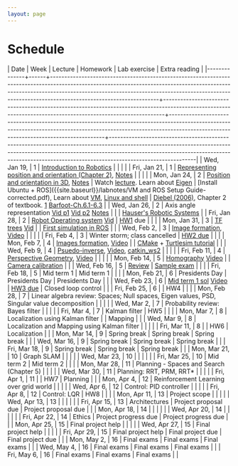 ```yaml
---
layout: page
---
```

# Schedule

| Date         | Week | Lecture                                                                                                                                                                                                                                                                        | Homework                                                                                                                                                   | Lab exercise                                                                                                                                                                                                      | Extra reading                                                                                                                                                                                                                                                          |
|--------------+------+--------------------------------------------------------------------------------------------------------------------------------------------------------------------------------------------------------------------------------------------------------------------------------+------------------------------------------------------------------------------------------------------------------------------------------------------------+-------------------------------------------------------------------------------------------------------------------------------------------------------------------------------------------------------------------+------------------------------------------------------------------------------------------------------------------------------------------------------------------------------------------------------------------------------------------------------------------------|
| Wed, Jan 19, |    1 | [Introduction to Robotics]({{site.baseurl}}/slides/01-19-intro-to-robotics.html)                                                                                                                                                                                               |                                                                                                                                                            |                                                                                                                                                                                                                   |                                                                                                                                                                                                                                                                        |
| Fri, Jan 21, |    1 | [Representing position and orientation (Chapter 2)](https://drive.google.com/file/d/1-zbVbARtWxv-rtyrPm0-eUjj6bTp3UHN/view?usp=sharing), [Notes]({{site.baseurl}}/slides/01-21-coordinate-transformations-2D.pdf)                                                              |                                                                                                                                                            |                                                                                                                                                                                                                   |                                                                                                                                                                                                                                                                        |
| Mon, Jan 24, |    2 | [Position and orientation in 3D](https://drive.google.com/file/d/1NyJizoUiL2rYIY68DqhTMQzx-iDp1UHS/view?usp=sharing), [Notes]({{site.baseurl}}/slides/01-24-coordinate-transformations.pdf)                                                                                    | Watch [lecture](https://drive.google.com/file/d/1NyJizoUiL2rYIY68DqhTMQzx-iDp1UHS/view?usp=sharing). Learn about [Eigen](https://eigen.tuxfamily.org/dox/) | [Install Ubuntu + ROS]({{site.baseurl}}/labnotes/VM and ROS Setup Guide-corrected.pdf), Learn about [VM](https://www.virtualbox.org/manual/), [Linux and shell](https://missing.csail.mit.edu/2020/course-shell/) | [Diebel (2006)](https://www.astro.rug.nl/software/kapteyn-beta/_downloads/attitude.pdf), Chapter 2 of textbook. [1](https://natanaso.github.io/ece276a2021/ref/ECE276A_6_Rotations.pdf) [Barfoot-Ch.6.1-6.3](http://asrl.utias.utoronto.ca/~tdb/bib/barfoot_ser17.pdf) |
| Wed, Jan 26, |    2 | Axis angle representation [Vid p1](https://drive.google.com/file/d/1p-kiNmQEA0zEEz5css-Mtwo2OlQrXtQx/view?usp=sharing) [Vid p2](https://drive.google.com/file/d/1_Z6z9Zf4PqZods50yGVtwXWb1uiHaoSd/view?usp=sharing) [Notes]({{site.baseurl}}/slides/01-26-axis-angle.pdf)      |                                                                                                                                                            |                                                                                                                                                                                                                   | [Hauser's Robotic Systems](http://motion.pratt.duke.edu/RoboticSystems/3DRotations.html)                                                                                                                                                                               |
| Fri, Jan 28, |    2 | [Robot Operating system]({{site.baseurl}}/slides/01-28-ros-intro.html) [Vid](https://drive.google.com/file/d/11RT_oRep8qpHEPG20h3lN1FtvmXhwA2Z/view?usp=sharing)                                                                                                               | [HW1]({{site.baseurl}}/hw/hw1/hw1.pdf) due                                                                                                                 |                                                                                                                                                                                                                   |                                                                                                                                                                                                                                                                        |
| Mon, Jan 31, |    3 | [TF trees]({{site.baseurl}}/slides/01-31-tf-trees.html) [Vid](https://drive.google.com/file/d/1E_RLQXXK7_q4vZLIMbXoWTSya28qsEPq/view?usp=sharing)                                                                                                                              |                                                                                                                                                            | [First simulation in ROS](http://wiki.ros.org/turtlesim/Tutorials)                                                                                                                                                |                                                                                                                                                                                                                                                                        |
| Wed, Feb 2,  |    3 | [Image formation]({{site.baseurl}}/slides/02-02-image_formation_files/main.pdf.pdf), [Video](https://drive.google.com/file/d/11BMiG9IwmX_QoGnzq2lmhJT1Z5NaZkna/view?usp=sharing)                                                                                               |                                                                                                                                                            |                                                                                                                                                                                                                   |                                                                                                                                                                                                                                                                        |
| Fri, Feb 4,  |    3 | Winter storm; class cancelled                                                                                                                                                                                                                                                  | [HW2 due]({{site.baseurl}}/hw/hw2/hw2.pdf)                                                                                                                 |                                                                                                                                                                                                                   |                                                                                                                                                                                                                                                                        |
| Mon, Feb 7,  |    4 | [Images formation]({{site.baseurl}}/slides/02-07-image_formation_files/main.pdf.pdf), [Video](https://drive.google.com/file/d/1-Ex_u-W6GWelxwuVS7OgCgDjAatTDivt/view?usp=sharing)                                                                                              |                                                                                                                                                            | [CMake](https://cmake.org/cmake/help/latest/guide/tutorial/index.html) + [Turtlesim tutorial](http://wiki.ros.org/turtlesim/Tutorials)                                                                            |                                                                                                                                                                                                                                                                        |
| Wed, Feb 9,  |    4 | [Psuedo-inverse]({{site.baseurl}}/slides/02-09-image_formation_files/main.pdf),  [Video](https://drive.google.com/file/d/1T_A_bpVqs45yXTEuXgLYePlofOHjFGhO/view?usp=sharing), [catkin_ws2](https://github.com/wecacuee/ECE417-Mobile-Robots/tree/master/code/02-10/catkin_ws2) |                                                                                                                                                            |                                                                                                                                                                                                                   |                                                                                                                                                                                                                                                                        |
| Fri, Feb 11, |    4 | [Perspective Geometry]({{site.baseurl}}/slides/02-11-camera-calibration_files/main.pdf.pdf), [Video](https://drive.google.com/file/d/1nu-Olz96RdnnVZ6L-Du9ja_g6lvMDJnD/view?usp=sharing)                                                                                       |                                                                                                                                                            |                                                                                                                                                                                                                   |                                                                                                                                                                                                                                                                        |
| Mon, Feb 14, |    5 | [Homography]({{site.baseurl}}/slides/02-14-homography_files/main.pdf.pdf) [Video](https://drive.google.com/file/d/18L39j0_oLpYFKidZKfWuwSzQkNtx5NB5/view?usp=sharing)                                                                                                          |                                                                                                                                                            | [Camera calibration](https://docs.google.com/document/d/e/2PACX-1vR4nwLR9y5xaxC5W7s3r62LPNxPPAu-xUduaF0psDLC3QrU6BEK8ZPkCMUYme6uvWum-onWmFPylpN9/pub)                                                             |                                                                                                                                                                                                                                                                        |
| Wed, Feb 16, |    5 | [Review](https://drive.google.com/file/d/1Ar_nFyxTgqY8zzTZHKgwRR6P2Z6vYQqD/view?usp=sharing)                                                                                                                                                                                   | [Sample exam]({{site.baseurl}}/exam/mt1/mt1.pdf.pdf)                                                                                                       |                                                                                                                                                                                                                   |                                                                                                                                                                                                                                                                        |
| Fri, Feb 18, |    5 | Mid term 1                                                                                                                                                                                                                                                                     | Mid term 1                                                                                                                                                 |                                                                                                                                                                                                                   |                                                                                                                                                                                                                                                                        |
| Mon, Feb 21, |    6 | Presidents Day                                                                                                                                                                                                                                                                 | Presidents Day                                                                                                                                             | Presidents Day                                                                                                                                                                                                    |                                                                                                                                                                                                                                                                        |
| Wed, Feb 23, |    6 | [Mid term 1 sol]({{site.baseurl}}/exam/02-18-mt1/mt1.pdf.pdf) [Video](https://drive.google.com/file/d/1wgY2LAw7LQnh_IyHY0XDAr2yorXta93Z/view?usp=sharing)                                                                                                                      | [HW3 due]({{site.baseurl}}/hw/hw3/hw3.pdf)                                                                                                                 | Closed loop control                                                                                                                                                                                               |                                                                                                                                                                                                                                                                        |
| Fri, Feb 25, |    6 |                                                                                                                                                                                                                                                                                | HW4                                                                                                                                                        |                                                                                                                                                                                                                   |                                                                                                                                                                                                                                                                        |
| Mon, Feb 28, |    7 | Linear algebra review: Spaces; Null spaces,  Eigen values, PSD, Singular value decomposition                                                                                                                                                                                   |                                                                                                                                                            |                                                                                                                                                                                                                   |                                                                                                                                                                                                                                                                        |
| Wed, Mar 2,  |    7 | Probability review: Bayes filter                                                                                                                                                                                                                                               |                                                                                                                                                            |                                                                                                                                                                                                                   |                                                                                                                                                                                                                                                                        |
| Fri, Mar 4,  |    7 | Kalman filter                                                                                                                                                                                                                                                                  | HW5                                                                                                                                                        |                                                                                                                                                                                                                   |                                                                                                                                                                                                                                                                        |
| Mon, Mar 7,  |    8 | Localization using Kalman filter                                                                                                                                                                                                                                               |                                                                                                                                                            | Mapping                                                                                                                                                                                                           |                                                                                                                                                                                                                                                                        |
| Wed, Mar 9,  |    8 | Localization and Mapping using Kalman filter                                                                                                                                                                                                                                   |                                                                                                                                                            |                                                                                                                                                                                                                   |                                                                                                                                                                                                                                                                        |
| Fri, Mar 11, |    8 |                                                                                                                                                                                                                                                                                | HW6                                                                                                                                                        | Localization                                                                                                                                                                                                      |                                                                                                                                                                                                                                                                        |
| Mon, Mar 14, |    9 | Spring break                                                                                                                                                                                                                                                                   | Spring break                                                                                                                                               | Spring break                                                                                                                                                                                                      |                                                                                                                                                                                                                                                                        |
| Wed, Mar 16, |    9 | Spring break                                                                                                                                                                                                                                                                   | Spring break                                                                                                                                               | Spring break                                                                                                                                                                                                      |                                                                                                                                                                                                                                                                        |
| Fri, Mar 18, |    9 | Spring break                                                                                                                                                                                                                                                                   | Spring break                                                                                                                                               | Spring break                                                                                                                                                                                                      |                                                                                                                                                                                                                                                                        |
| Mon, Mar 21, |   10 | Graph SLAM                                                                                                                                                                                                                                                                     |                                                                                                                                                            |                                                                                                                                                                                                                   |                                                                                                                                                                                                                                                                        |
| Wed, Mar 23, |   10 |                                                                                                                                                                                                                                                                                |                                                                                                                                                            |                                                                                                                                                                                                                   |                                                                                                                                                                                                                                                                        |
| Fri, Mar 25, |   10 | Mid term 2                                                                                                                                                                                                                                                                     | Mid term 2                                                                                                                                                 |                                                                                                                                                                                                                   |                                                                                                                                                                                                                                                                        |
| Mon, Mar 28, |   11 | Planning - Spaces and Search (Chapter 5)                                                                                                                                                                                                                                       |                                                                                                                                                            |                                                                                                                                                                                                                   |                                                                                                                                                                                                                                                                        |
| Wed, Mar 30, |   11 | Planning: RRT, PRM, RRT*                                                                                                                                                                                                                                                       |                                                                                                                                                            |                                                                                                                                                                                                                   |                                                                                                                                                                                                                                                                        |
| Fri, Apr 1,  |   11 |                                                                                                                                                                                                                                                                                | HW7                                                                                                                                                        | Planning                                                                                                                                                                                                          |                                                                                                                                                                                                                                                                        |
| Mon, Apr 4,  |   12 | Reinforcement Learning over grid world                                                                                                                                                                                                                                         |                                                                                                                                                            |                                                                                                                                                                                                                   |                                                                                                                                                                                                                                                                        |
| Wed, Apr 6,  |   12 | Control: PID controller                                                                                                                                                                                                                                                        |                                                                                                                                                            |                                                                                                                                                                                                                   |                                                                                                                                                                                                                                                                        |
| Fri, Apr 8,  |   12 | Control: LQR                                                                                                                                                                                                                                                                   | HW8                                                                                                                                                        |                                                                                                                                                                                                                   |                                                                                                                                                                                                                                                                        |
| Mon, Apr 11, |   13 | Project scope                                                                                                                                                                                                                                                                  |                                                                                                                                                            |                                                                                                                                                                                                                   |                                                                                                                                                                                                                                                                        |
| Wed, Apr 13, |   13 |                                                                                                                                                                                                                                                                                |                                                                                                                                                            |                                                                                                                                                                                                                   |                                                                                                                                                                                                                                                                        |
| Fri, Apr 15, |   13 | Architectures                                                                                                                                                                                                                                                                  | Project proposal due                                                                                                                                       | Project proposal due                                                                                                                                                                                              |                                                                                                                                                                                                                                                                        |
| Mon, Apr 18, |   14 |                                                                                                                                                                                                                                                                                |                                                                                                                                                            |                                                                                                                                                                                                                   |                                                                                                                                                                                                                                                                        |
| Wed, Apr 20, |   14 |                                                                                                                                                                                                                                                                                |                                                                                                                                                            |                                                                                                                                                                                                                   |                                                                                                                                                                                                                                                                        |
| Fri, Apr 22, |   14 | Ethics                                                                                                                                                                                                                                                                         | Project progress due                                                                                                                                       | Project progress due                                                                                                                                                                                              |                                                                                                                                                                                                                                                                        |
| Mon, Apr 25, |   15 | Final project help                                                                                                                                                                                                                                                             |                                                                                                                                                            |                                                                                                                                                                                                                   |                                                                                                                                                                                                                                                                        |
| Wed, Apr 27, |   15 | Final project help                                                                                                                                                                                                                                                             |                                                                                                                                                            |                                                                                                                                                                                                                   |                                                                                                                                                                                                                                                                        |
| Fri, Apr 29, |   15 | Final project help                                                                                                                                                                                                                                                             | Final project due                                                                                                                                          | Final project due                                                                                                                                                                                                 |                                                                                                                                                                                                                                                                        |
| Mon, May 2,  |   16 | Final exams                                                                                                                                                                                                                                                                    | Final exams                                                                                                                                                | Final exams                                                                                                                                                                                                       |                                                                                                                                                                                                                                                                        |
| Wed, May 4,  |   16 | Final exams                                                                                                                                                                                                                                                                    | Final exams                                                                                                                                                | Final exams                                                                                                                                                                                                       |                                                                                                                                                                                                                                                                        |
| Fri, May 6,  |   16 | Final exams                                                                                                                                                                                                                                                                    | Final exams                                                                                                                                                | Final exams                                                                                                                                                                                                       |                                                                                                                                                                                                                                                                        |
